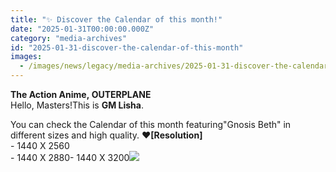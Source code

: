 ```yaml
---
title: "✨ Discover the Calendar of this month!"
date: "2025-01-31T00:00:00.000Z"
category: "media-archives"
id: "2025-01-31-discover-the-calendar-of-this-month"
images:
  - /images/news/legacy/media-archives/2025-01-31-discover-the-calendar-of-this-month/c68cae7b776a4c8abdd9c04a85a42aa4_002.webp
---
```


**The Action Anime, OUTERPLANE**  
Hello, Masters!This is **GM Lisha**.  
  
You can check the Calendar of this month featuring"Gnosis Beth" in different sizes and high quality. ❤**\[Resolution\]**  
\- 1440 X 2560  
\- 1440 X 2880- 1440 X 3200![](/images/news/legacy/media-archives/2025-01-31-discover-the-calendar-of-this-month/c68cae7b776a4c8abdd9c04a85a42aa4_002.webp)

